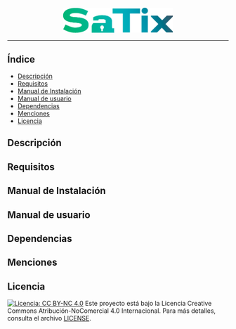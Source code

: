 
<p align="center">
  <img src="logo.png" alt="SaTix" width="250">
</p>

---

## Índice
- [Descripción](#descripción)
- [Requisitos](#requisitos)
- [Manual de Instalación](#manual-de-instalación)
- [Manual de usuario](#manual-de-usuario)
- [Dependencias](#dependencias)
- [Menciones](#menciones)
- [Licencia](#licencia)

## Descripción
 
## Requisitos

## Manual de Instalación

## Manual de usuario
 
## Dependencias
 
## Menciones

## Licencia
[![Licencia: CC BY-NC 4.0](https://img.shields.io/badge/Licencia-CC%20BY--NC%204.0-blue.svg)](https://creativecommons.org/licenses/by-nc/4.0/legalcode)
Este proyecto está bajo la Licencia Creative Commons Atribución-NoComercial 4.0 Internacional. Para más detalles, consulta el archivo [LICENSE](LICENSE).
